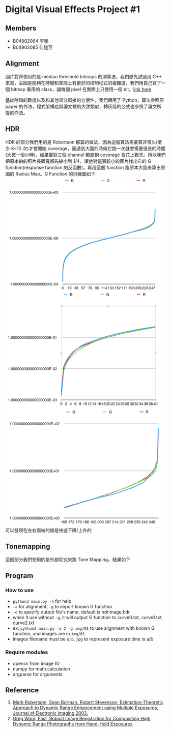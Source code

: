 # Digital Visual Effects Project #1

## Members

- B04902064 李衡
- B04902085 何鎧至

## Alignment

圖片對齊使用的是 median threshold bitmaps 的演算法，我們原先試過用 C++ 來寫，主因是能夠在時間和空間上有更好的控制程式的複雜度，我們用自己寫了一個 bitmap 專用的 class，讓每個 pixel 在實際上只使用一個 bit。[link here](https://github.com/henlium/medianThresholdBitmaps)

基於除錯的難度以及和其他部分銜接的方便性，我們轉用了 Python，算法參照原 paper 的作法，程式架構也與論文裡的大致類似，轉灰階的公式也參照了論文所提的作法。

## HDR

HDR 的部分我們用的是 Robertson 那篇的做法，因為這個算法需要算非常久(至少 8~10 次)才會開始 coverage，而遇到大圖的時候它跑一次就會需要很長的時間(大概一個小時)，如果要對三個 channel 都跑到 coverage 會花上數天。所以我們把原本拍的照片長跟寬都先縮小到 1/4，讓他對這張較小的圖片找出它的 G function(response function 的反函數)，再用這個 function 跑原本大圖來算出原圖的 Radius Map。G Function 的折線圖如下
![curveAll](mdimg/curveall.png)![curveLeft](mdimg/curveleft.png)![curveRight](mdimg/curveright.png)
可以發現在左右兩端的值是快速下降/上升的

## Tonemapping

這個部分我們使用的是外部程式來跑 Tone Mapping，結果如下

## Program

### How to use

- <code>python3 main.py -h</code> for help
- <code>-a</code> for alignment, <code>-g</code> to import known G function
- <code>-o</code> to specify output file's name, default is hdrimage.hdr
- when it use without <code>-g</code>, it will output G function to curve0.txt, curve1.txt, curve2.txt
- ex: <code>python3 main.py -a 2 -g img/01</code> to use alignment with known G function, and images are in <code>img/01</code>
- images filename must be <code>a:b.jpg</code> to represent exposure time is a/b

### Require modules

- opencv from image IO
- numpy for math calculation
- argparse for arguments

## Reference

1. [Mark Robertson, Sean Borman, Robert Stevenson, Estimation-Theoretic Approach to Dynamic Range Enhancement using Multiple Exposures, Journal of Electronic Imaging 2003.][1]
2. [Greg Ward, Fast, Robust Image Registration for Compositing High Dynamic Range Photographs from Hand-Held Exposures][2]

[1]:https://doi.org/10.1117/1.1557695
[2]:https://doi.org/10.1080/10867651.2003.10487583